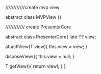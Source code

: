 ////////////create mvp view

abstract class MVPView {}

//////////// create PresenterCore 

abstract class PresenterCore<T extends MVPView>{
  late T? view;

  attachView(T view){
    this.view = view;
  }

  disposeView(){
    this.view = null;
  }

  T getView(){
    return view!;
  }
}
